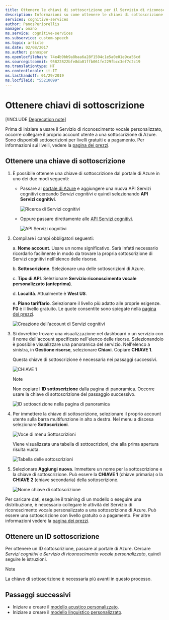 ```yaml
---
title: Ottenere le chiavi di sottoscrizione per il Servizio di riconoscimento vocale personalizzato in Azure | Microsoft Docs
description: Informazioni su come ottenere le chiavi di sottoscrizione per le chiamate al Servizio di riconoscimento vocale personalizzato in Servizi cognitivi.
services: cognitive-services
author: PanosPeriorellis
manager: onano
ms.service: cognitive-services
ms.subservice: custom-speech
ms.topic: article
ms.date: 02/08/2017
ms.author: panosper
ms.openlocfilehash: 74e4b9bb9a8baa6a28f1504c1e5a0e01e9ca56cd
ms.sourcegitcommit: 95822822bfe8da01ffb061fe229fbcc3ef7c2c19
ms.translationtype: HT
ms.contentlocale: it-IT
ms.lasthandoff: 01/29/2019
ms.locfileid: "55210099"
---
```

# <a name="obtain-subscription-keys"></a>Ottenere chiavi di sottoscrizione

[!INCLUDE [Deprecation note](../../../../includes/cognitive-services-custom-speech-deprecation-note.md)]

Prima di iniziare a usare il Servizio di riconoscimento vocale personalizzato, occorre collegare il proprio account utente a una sottoscrizione di Azure. Sono disponibili sottoscrizioni per livelli gratuiti e a pagamento. Per informazioni sui livelli, vedere la [pagina dei prezzi](https://www.microsoft.com/cognitive-services/en-us/pricing).

## <a name="get-a-subscription-key"></a>Ottenere una chiave di sottoscrizione
1. È possibile ottenere una chiave di sottoscrizione dal portale di Azure in uno dei due modi seguenti:

    * Passare al [portale di Azure](https://ms.portal.azure.com) e aggiungere una nuova API Servizi cognitivi cercando _Servizi cognitivi_ e quindi selezionando **API Servizi cognitivi**.

      ![Ricerca di Servizi cognitivi](../../../media/cognitive-services/custom-speech-service/custom-speech-azure-subscription.png)

    * Oppure passare direttamente alle [API Servizi cognitivi](https://ms.portal.azure.com/#create/Microsoft.CognitiveServices).

        ![API Servizi cognitivi](../../../media/cognitive-services/custom-speech-service/custom-speech-azure-subscription2.png)

    
1. Compilare i campi obbligatori seguenti:

      a. **Nome account**. Usare un nome significativo. Sarà infatti necessario ricordarlo facilmente in modo da trovare la propria sottoscrizione di Servizi cognitivi nell'elenco delle risorse.

      b. **Sottoscrizione**. Selezionare una delle sottoscrizioni di Azure.

      c. **Tipo di API**. Selezionare **Servizio riconoscimento vocale personalizzato (anteprima)**.

      d. **Località**. Attualmente è **West US**.

      e. **Piano tariffario**. Selezionare il livello più adatto alle proprie esigenze. **F0** è il livello gratuito. Le quote consentite sono spiegate nella [pagina dei prezzi](https://www.microsoft.com/cognitive-services/en-us/pricing).

      ![Creazione dell'account di Servizi cognitivi](../../../media/cognitive-services/custom-speech-service/custom-speech-azure-cris-blade.png)

1. Si dovrebbe trovare una visualizzazione nel dashboard o un servizio con il nome dell'account specificato nell'elenco delle risorse. Selezionandolo è possibile visualizzare una panoramica del servizio. Nell'elenco a sinistra, in **Gestione risorse**, selezionare **Chiavi**. Copiare **CHIAVE 1**.

      Questa chiave di sottoscrizione è necessaria nei passaggi successivi.

      ![CHIAVE 1](../../../media/cognitive-services/custom-speech-service/custom-speech-azure-cris-keys2.png)

      > [!NOTE]
      > Non copiare l'**ID sottoscrizione** dalla pagina di panoramica. Occorre usare la chiave di sottoscrizione del passaggio successivo.
      >

      ![ID sottoscrizione nella pagina di panoramica](../../../media/cognitive-services/custom-speech-service/custom-speech-azure-cris-keys.png)

1. Per immettere la chiave di sottoscrizione, selezionare il proprio account utente sulla barra multifunzione in alto a destra. Nel menu a discesa selezionare **Sottoscrizioni**.

      ![Voce di menu Sottoscrizioni](../../../media/cognitive-services/custom-speech-service/custom-speech-subscription-selection.png)

    Viene visualizzata una tabella di sottoscrizioni, che alla prima apertura risulta vuota.

    ![Tabella delle sottoscrizioni](../../../media/cognitive-services/custom-speech-service/custom-speech-subscription-list.png)

1. Selezionare **Aggiungi nuova**. Immettere un nome per la sottoscrizione e la chiave di sottoscrizione. Può essere la **CHIAVE 1** (chiave primaria) o la **CHIAVE 2** (chiave secondaria) della sottoscrizione.

      ![Nome chiave di sottoscrizione](../../../media/cognitive-services/custom-speech-service/custom-speech-enter-subsciption.png)

Per caricare dati, eseguire il training di un modello o eseguire una distribuzione, è necessario collegare le attività del Servizio di riconoscimento vocale personalizzato a una sottoscrizione di Azure. Può essere una sottoscrizione con livello gratuito o a pagamento. Per altre informazioni vedere la [pagina dei prezzi](https://www.microsoft.com/cognitive-services/en-us/pricing).

## <a name="get-a-subscription-id"></a>Ottenere un ID sottoscrizione
Per ottenere un ID sottoscrizione, passare al portale di Azure. Cercare *Servizi cognitivi* e *Servizio di riconoscimento vocale personalizzato*, quindi seguire le istruzioni.

> [!NOTE]
> La chiave di sottoscrizione è necessaria più avanti in questo processo.
>

## <a name="next-steps"></a>Passaggi successivi
* Iniziare a creare il [modello acustico personalizzato](cognitive-services-custom-speech-create-acoustic-model.md).
* Iniziare a creare il [modello linguistico personalizzato](cognitive-services-custom-speech-create-language-model.md).
